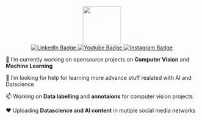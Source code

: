 <div id="header" align="center">
  <img src="https://media.giphy.com/media/ULUQvQ0LeGKZvvxk7Y/giphy.gif" width="100"/>
</div>

<div id="badges" align="center">
  <a href="www.linkedin.com/in/arshapjoy">
    <img src="https://img.shields.io/badge/LinkedIn-blue?style=for-the-badge&logo=linkedin&logoColor=white" alt="LinkedIn Badge"/>
  </a>
  <a href="https://www.youtube.com/channel/UCEp8gjjF2et04hjoH8eQFgQ">
    <img src="https://img.shields.io/badge/YouTube-red?style=for-the-badge&logo=youtube&logoColor=white" alt="Youtube Badge"/>
  </a>
  <a href="https://www.instagram.com/diycodingwitharsha/?igshid=YmMyMTA2M2Y%3D">
    <img src="https://img.shields.io/badge/Instagram-inactive?style=for-the-badge&logo=Instagram&logoColor=white" alt="Instagram Badge"/>
  </a>
</div>

🔭 I’m currently working on opensource projects on **Computer Vision** and **Machine Learning**

🤔 I’m looking for help for learning more advance stuff realated with AI and Datscience

📫 Working on **Data labelling** and **annotaions** for computer vision projects

❤️ Uploading **Datascience and AI content** in mutiple social media networks
 

